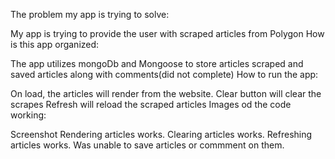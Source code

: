 The problem my app is trying to solve:

My app is trying to provide the user with scraped articles from Polygon
How is this app organized:

The app utilizes mongoDb and Mongoose to store articles scraped and saved articles along with comments(did not complete)
How to run the app:

On load, the articles will render from the website.
Clear button will clear the scrapes
Refresh will reload the scraped articles
Images od the code working:

Screenshot
Rendering articles works. Clearing articles works. Refreshing articles works.
Was unable to save articles or commment on them.
